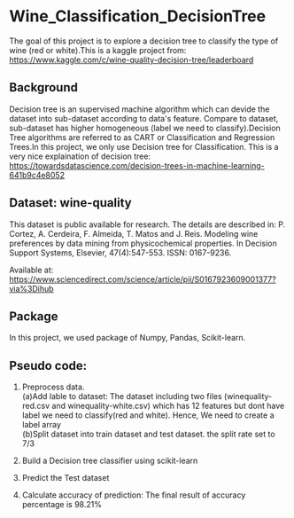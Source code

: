 # Wine_Classification_DecisionTree
The goal of this project is to explore a decision tree to classify the type of wine (red or white).This is a kaggle project from: https://www.kaggle.com/c/wine-quality-decision-tree/leaderboard

## Background
Decision tree is an supervised machine algorithm which can devide the dataset into sub-dataset according to data's feature. Compare to dataset, sub-dataset has higher homogeneous (label we need to classify).Decision Tree algorithms are referred to as CART or Classification and Regression Trees.In this project, we only use Decision tree for Classification. 
This is a very nice explaination of decision tree: https://towardsdatascience.com/decision-trees-in-machine-learning-641b9c4e8052

## Dataset: wine-quality
This dataset is public available for research. The details are described in:
  P. Cortez, A. Cerdeira, F. Almeida, T. Matos and J. Reis. 
  Modeling wine preferences by data mining from physicochemical properties.
  In Decision Support Systems, Elsevier, 47(4):547-553. ISSN: 0167-9236.

Available at: https://www.sciencedirect.com/science/article/pii/S0167923609001377?via%3Dihub

## Package
In this project, we used package of Numpy, Pandas, Scikit-learn. 

## Pseudo code: 
1. Preprocess data.     
(a)Add lable to dataset: The dataset including two files (winequality-red.csv and winequality-white.csv) which has 12 features but dont have label we need to classify(red and white). Hence, We need to create a label array        
(b)Split dataset into train dataset and test dataset. the split rate set to 7/3

2. Build a Decision tree classifier using scikit-learn
3. Predict the Test dataset
4. Calculate accuracy of prediction: The final result of accuracy percentage is 98.21%
